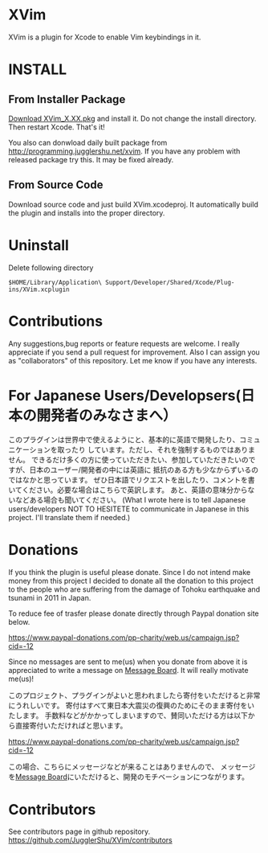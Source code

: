 XVim
=======

XVim is a plugin for Xcode to enable Vim keybindings in it.


INSTALL
=======

From Installer Package
--------

[Download XVim_X.XX.pkg](https://github.com/JugglerShu/XVim/downloads) and install it. Do not change the install directory.
Then restart Xcode. That's it!

You also can donwload daily built package from http://programming.jugglershu.net/xvim. If you have any problem with released package try this. It may be fixed already.

From Source Code
-----------------

Download source code and just build XVim.xcodeproj.
It automatically build the plugin and installs into the proper directory.

Uninstall
=============
Delete following directory

    $HOME/Library/Application\ Support/Developer/Shared/Xcode/Plug-ins/XVim.xcplugin

    
Contributions
=============
Any suggestions,bug reports or feature requests are welcome.
I really appreciate if you send a pull request for improvement.
Also I can assign you as "collaborators" of this repository.
Let me know if you have any interests.


For Japanese Users/Developsers(日本の開発者のみなさまへ）
==================================================
このプラグインは世界中で使えるようにと、基本的に英語で開発したり、コミュニケーションを取ったり
しています。ただし、それを強制するものではありません。
できるだけ多くの方に使っていただきたい、参加していただきたいのですが、日本のユーザー/開発者の中には英語に
抵抗のある方も少なからずいるのではなかと思っています。
ぜひ日本語でリクエストを出したり、コメントを書いてください。必要な場合はこちらで英訳します。
あと、英語の意味分からないなどある場合も聞いてください。
(What I wrote here is to tell Japanese users/developers NOT TO HESITETE to communicate in Japanese in this project. I'll translate them if needed.)


Donations
===========
If you think the plugin is useful please donate.
Since I do not intend make money from this project I decided to donate all the donation
to this project to the people who are suffering from the damage of Tohoku earthquake and tsunami in 2011 in Japan.

To reduce fee of trasfer please donate directly through Paypal donation site below.

https://www.paypal-donations.com/pp-charity/web.us/campaign.jsp?cid=-12

Since no messages are sent to me(us) when you donate from above
it is appreciated to write a message on [Message Board]( https://github.com/JugglerShu/XVim/wiki/Donation-massges-to-XVim ).
It will really motivate me(us)!

このプロジェクト、プラグインがよいと思われましたら寄付をいただけると非常にうれしいです。
寄付はすべて東日本大震災の復興のためにそのまま寄付をいたします。
手数料などがかかってしまいますので、賛同いただける方は以下から直接寄付いただければと思います。

https://www.paypal-donations.com/pp-charity/web.us/campaign.jsp?cid=-12

この場合、こちらにメッセージなどが来ることはありませんので、
メッセージを[Message Board]( https://github.com/JugglerShu/XVim/wiki/Donation-massges-to-XVim )にいただけると、開発のモチベーションにつながります。


Contributors
============
See contributors page in github repository.
https://github.com/JugglerShu/XVim/contributors


